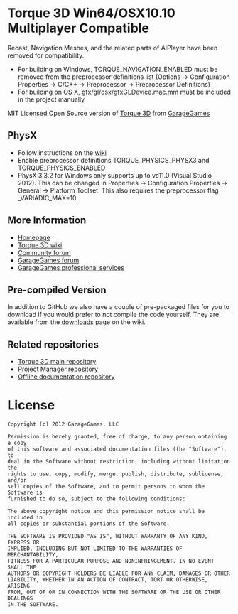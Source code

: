 # Torque 3D Win64/OSX10.10 Multiplayer Compatible

Recast, Navigation Meshes, and the related parts of AIPlayer have been removed for compatibility.

* For building on Windows, TORQUE_NAVIGATION_ENABLED must be removed from the preprocessor definitions list (Options -> Configuration Properties -> C/C++ -> Preprocessor -> Preprocessor Definitions)
* For building on OS X, gfx/gl/osx/gfxGLDevice.mac.mm must be included in the project manually

MIT Licensed Open Source version of [Torque 3D](http://torque3d.org) from [GarageGames](http://www.garagegames.com)

## PhysX

* Follow instructions on the [wiki](http://wiki.torque3d.org/coder:physx-setup)
* Enable preprocessor definitions TORQUE_PHYSICS_PHYSX3 and TORQUE_PHYSICS_ENABLED
* PhysX 3.3.2 for Windows only supports up to vc11.0 (Visual Studio 2012). This can be changed in Properties -> Configuration Properties -> General -> Platform Toolset. This also requires the preprocessor flag _VARIADIC_MAX=10.

## More Information

* [Homepage](http://torque3d.org)
* [Torque 3D wiki](http://wiki.torque3d.org)
* [Community forum](http://forums.torque3d.org)
* [GarageGames forum](http://www.garagegames.com/community/forums)
* [GarageGames professional services](http://services.garagegames.com/)

## Pre-compiled Version

In addition to GitHub we also have a couple of pre-packaged files for you to download if you would prefer to not compile the code yourself.
They are available from the [downloads](http://wiki.torque3d.org/main:downloads) page on the wiki.

## Related repositories

* [Torque 3D main repository](https://github.com/GarageGames/Torque3D)
* [Project Manager repository](https://github.com/GarageGames/Torque3D-ProjectManager)
* [Offline documentation repository](https://github.com/GarageGames/Torque3D-Documentation)

# License

    Copyright (c) 2012 GarageGames, LLC

    Permission is hereby granted, free of charge, to any person obtaining a copy
    of this software and associated documentation files (the "Software"), to
    deal in the Software without restriction, including without limitation the
    rights to use, copy, modify, merge, publish, distribute, sublicense, and/or
    sell copies of the Software, and to permit persons to whom the Software is
    furnished to do so, subject to the following conditions:
    
    The above copyright notice and this permission notice shall be included in
    all copies or substantial portions of the Software.
    
    THE SOFTWARE IS PROVIDED "AS IS", WITHOUT WARRANTY OF ANY KIND, EXPRESS OR
    IMPLIED, INCLUDING BUT NOT LIMITED TO THE WARRANTIES OF MERCHANTABILITY,
    FITNESS FOR A PARTICULAR PURPOSE AND NONINFRINGEMENT. IN NO EVENT SHALL THE
    AUTHORS OR COPYRIGHT HOLDERS BE LIABLE FOR ANY CLAIM, DAMAGES OR OTHER
    LIABILITY, WHETHER IN AN ACTION OF CONTRACT, TORT OR OTHERWISE, ARISING
    FROM, OUT OF OR IN CONNECTION WITH THE SOFTWARE OR THE USE OR OTHER DEALINGS
    IN THE SOFTWARE.
